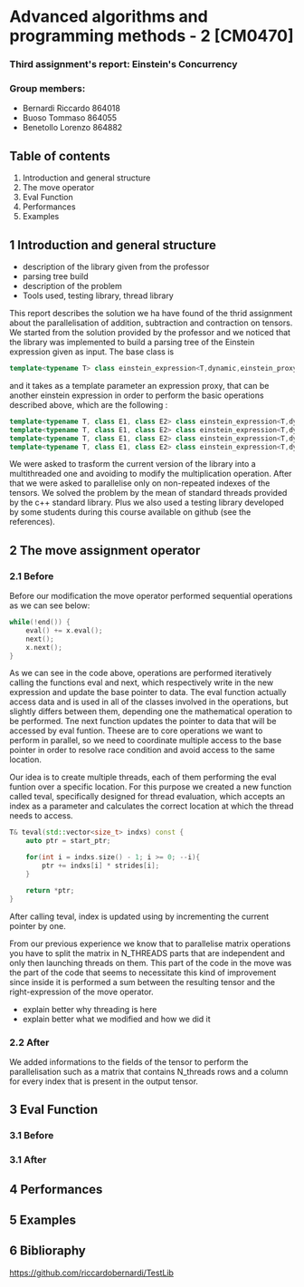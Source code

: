 

# Advanced algorithms and programming methods - 2 [CM0470]

### Third assignment's report: Einstein's Concurrency

### Group members:

- Bernardi Riccardo     864018
- Buoso Tommaso       864055
- Benetollo Lorenzo    864882

## Table of contents

1. Introduction and general structure
2. The move operator
3. Eval Function
4. Performances
5. Examples

## 1 Introduction and general structure

- description of the library given from the professor
- parsing tree build
- description of the problem
- Tools used, testing library, thread library

This report describes the solution we ha have found of the thrid assignment about the parallelisation of addition, subtraction and contraction on tensors. We started from the solution provided by the professor and we noticed that the library was implemented to build a parsing tree of the Einstein expression given as input. The base class is 

```c++
template<typename T> class einstein_expression<T,dynamic,einstein_proxy>
```
and it takes as a template parameter an expression proxy, that can be another einstein expression in order to perform the basic operations described above, which are the following :

```c++
template<typename T, class E1, class E2> class einstein_expression<T,dynamic,einstein_multiplication<einstein_expression<T,dynamic,E1>,einstein_expression<T,dynamic,E2>>>
template<typename T, class E1, class E2> class einstein_expression<T,dynamic,einstein_binary<einstein_expression<T,dynamic,E1>,einstein_expression<T,dynamic,E2>>>
template<typename T, class E1, class E2> class einstein_expression<T,dynamic,einstein_addition<einstein_expression<T,dynamic,E1>,einstein_expression<T,dynamic,E2>>>
template<typename T, class E1, class E2> class einstein_expression<T,dynamic,einstein_subtraction<einstein_expression<T,dynamic,E1>,einstein_expression<T,dynamic,E2>>>
```

We were asked to trasform the current version of the library into a multithreaded one and avoiding to modify the multiplication operation. After that we were asked to parallelise only on non-repeated indexes of the tensors. 
We solved the problem by the mean of standard threads provided by the c++ standard library. Plus we also used a testing library developed by some students during this course available on github (see the references).

## 2 The move assignment operator

### 2.1 Before

Before our modification the move operator performed sequential operations as we can see below:

```c++
while(!end()) {
    eval() += x.eval();
    next();
    x.next();
}
```
As we can see in the code above, operations are performed iteratively calling the functions eval and next, which respectively write in the new expression and update the base pointer to data.
The eval function actually access data and is used in all of the classes involved in the operations, but slightly differs between them, depending one the mathematical operation to be performed.
Tne next function updates the pointer to data that will be accessed by eval funtion. 
Theese are to core operations we want to perform in parallel, so we need to coordinate multiple access to the base pointer in order to resolve race condition and avoid access to the same location.

Our idea is to create multiple threads, each of them performing the eval funtion over a specific location.
For this purpose we created a new function called teval, specifically designed for thread evaluation, which accepts an index as a parameter and calculates the correct location at which the thread needs to access. 

```c++
T& teval(std::vector<size_t> indxs) const {
    auto ptr = start_ptr;

    for(int i = indxs.size() - 1; i >= 0; --i){
        ptr += indxs[i] * strides[i];
    }

    return *ptr;
}
```
After calling teval, index is updated using by incrementing the current pointer by one.

From our previous experience we know that to parallelise matrix operations you have to split the matrix in N_THREADS parts that are independent and only then launching threads on them. This part of the code in the move was the part of the code that seems to necessitate this kind of improvement since inside it is performed a sum between the resulting tensor and the right-expression of the move operator.

- explain better why threading is here
- explain better what we modified and how we did it 

### 2.2 After

We added informations to the fields of the tensor to perform the parallelisation such as a matrix that contains N_threads rows and a column for every index that is present in the output tensor.

## 3 Eval Function

### 3.1 Before

### 3.1 After

## 4 Performances

##  5 Examples

## 6 Biblioraphy

https://github.com/riccardobernardi/TestLib